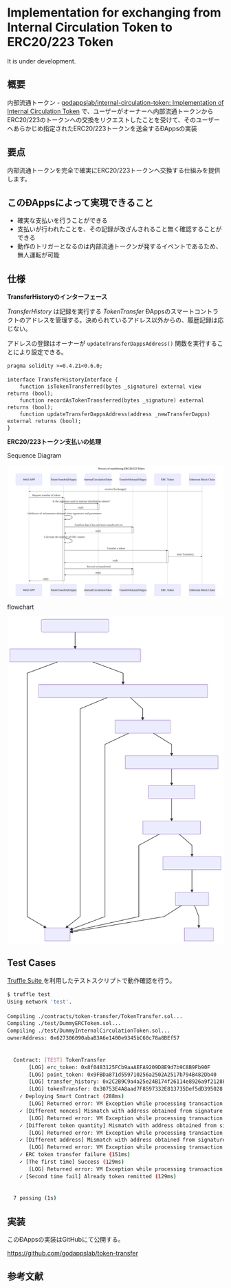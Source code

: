 # Implementation for exchanging from Internal Circulation Token to ERC20/223 Token

It is under development.

## 概要

内部流通トークン - [godappslab/internal\-circulation\-token: Implementation of Internal Circulation Token](https://github.com/godappslab/internal-circulation-token) で、ユーザーがオーナーへ内部流通トークンからERC20/223のトークンへの交換をリクエストしたことを受けて、そのユーザーへあらかじめ指定されたERC20/223トークンを送金するÐAppsの実装

## 要点

内部流通トークンを完全で確実にERC20/223トークンへ交換する仕組みを提供します。

## このÐAppsによって実現できること

- 確実な支払いを行うことができる
- 支払いが行われたことを、その記録が改ざんされること無く確認することができる
- 動作のトリガーとなるのは内部流通トークンが発するイベントであるため、無人運転が可能

## 仕様

**TransferHistoryのインターフェース**

*TransferHistory* は記録を実行する *TokenTransfer* ÐAppsのスマートコントラクトのアドレスを管理する。決められているアドレス以外からの、履歴記録は応じない。

アドレスの登録はオーナーが `updateTransferDappsAddress()` 関数を実行することにより設定できる。

```solidity
pragma solidity >=0.4.21<0.6.0;

interface TransferHistoryInterface {
    function isTokenTransferred(bytes _signature) external view returns (bool);
    function recordAsTokenTransferred(bytes _signature) external returns (bool);
    function updateTransferDappsAddress(address _newTransferDapps) external returns (bool);
}
```

**ERC20/223トークン支払いの処理**

Sequence Diagram

![ERC20/223トークン支払いの処理](./docs/sequence-diagram/token-transfer.svg)

flowchart

<img src="./docs/flowchart/token-transfer.svg" width="600" alt="ERC20/223トークン支払いの処理">

## Test Cases

[Truffle Suite ](https://truffleframework.com/) を利用したテストスクリプトで動作確認を行う。

```bash
$ truffle test 
Using network 'test'.

Compiling ./contracts/token-transfer/TokenTransfer.sol...
Compiling ./test/DummyERCToken.sol...
Compiling ./test/DummyInternalCirculationToken.sol...
ownerAddress: 0x627306090abaB3A6e1400e9345bC60c78a8BEf57


  Contract: [TEST] TokenTransfer
       [LOG] erc_token: 0x8f0483125FCb9aaAEFA9209D8E9d7b9C8B9Fb90F
       [LOG] point_token: 0x9FBDa871d559710256a2502A2517b794B482Db40
       [LOG] transfer_history: 0x2C2B9C9a4a25e24B174f26114e8926a9f2128FE4
       [LOG] tokenTransfer: 0x30753E4A8aad7F8597332E813735Def5dD395028
    ✓ Deploying Smart Contract (288ms)
       [LOG] Returned error: VM Exception while processing transaction: revert Mismatch with address obtained from signature -- Reason given: Mismatch with address obtained from signature.
    ✓ [Different nonces] Mismatch with address obtained from signature (177ms)
       [LOG] Returned error: VM Exception while processing transaction: revert Mismatch with address obtained from signature -- Reason given: Mismatch with address obtained from signature.
    ✓ [Different token quantity] Mismatch with address obtained from signature (136ms)
       [LOG] Returned error: VM Exception while processing transaction: revert Mismatch with address obtained from signature -- Reason given: Mismatch with address obtained from signature.
    ✓ [Different address] Mismatch with address obtained from signature (120ms)
       [LOG] Returned error: VM Exception while processing transaction: revert transfer failed -- Reason given: transfer failed.
    ✓ ERC token transfer failure (151ms)
    ✓ [The first time] Success (129ms)
       [LOG] Returned error: VM Exception while processing transaction: revert Already token remitted -- Reason given: Already token remitted.
    ✓ [Second time fail] Already token remitted (129ms)


  7 passing (1s)
```

## 実装

このÐAppsの実装はGitHubにて公開する。

https://github.com/godappslab/token-transfer

## 参考文献

